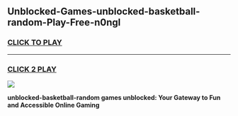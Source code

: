 
## Unblocked-Games-unblocked-basketball-random-Play-Free-n0ngl
<h3>
<a href="https://premium76.site?title=unblocked-basketball-random&ref=21A">CLICK TO PLAY</a></h3>
<hr>

<h3>
<a href="https://premium76.site?title=unblocked-basketball-random&ref=21A">CLICK 2 PLAY</a>
  
</h3>

<a href="https://premium76.site?title=unblocked-basketball-random&ref=21A"><img src="https://clearcache.store/games.png"></a>


**unblocked-basketball-random games unblocked: Your Gateway to Fun and Accessible Online Gaming**
